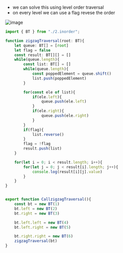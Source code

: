 - we can solve this using level order traversal
- on every level we can use a flag revese the order

![image](https://github.com/user-attachments/assets/dfef4075-6554-4988-8b8d-558a9f52e6b2)


```ts
import { BT } from "./2.inorder";

function zigzagTraversal(root: BT){
    let queue: BT[] = [root]
    let flag = false
    const result: BT[][] = []
    while(queue.length){
        const list: BT[] = []
        while(queue.length){
            const poppedElement = queue.shift()
            list.push(poppedElement)
        }

        for(const ele of list){
            if(ele.left){
                queue.push(ele.left)
            }
            if(ele.right){
                queue.push(ele.right)
            }
        }
        if(flag){
            list.reverse()
        }
        flag = !flag
        result.push(list)
    }

    for(let i = 0; i < result.length; i++){
        for(let j = 0; j < result[i].length; j++){
            console.log(result[i][j].value)
        }
    }
}


export function CallzigzagTraversal(){
    const bt = new BT(1)
    bt.left = new BT(2)
    bt.right = new BT(3)

    bt.left.left = new BT(4)
    bt.left.right = new BT(5)

    bt.right.right = new BT(6)
    zigzagTraversal(bt)
}
```
